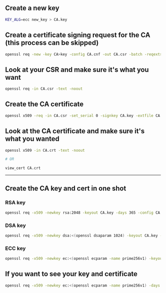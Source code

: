 ## Create a new key

```bash
KEY_ALG=ecc new_key > CA.key
```

## Create a certificate signing request for the CA (this process can be skipped)

```bash
openssl req -new -key CA>key -config CA.cnf -out CA.csr -batch -reqexts ca_req_ext
```

## Look at your CSR and make sure it's what you want

```bash
openssl req -in CA.csr -text -noout
```

## Create the CA certificate

```bash
openssl x509 -req -in CA.csr -set_serial 0 -signkey CA.key -extfile CA.cnf -days 36500 -extensions ca_ext -out CA.crt
```

## Look at the CA certificate and make sure it's what you wanted

```bash
openssl x509 -in CA.crt -text -noout

# OR

view_cert CA.crt
```

---

## Create the CA key and cert in one shot


### RSA key
```bash
openssl req -x509 -newkey rsa:2048 -keyout CA.key -days 365 -config CA.cnf -extensions ca_ext -batch -nodes -out CA.crt
```


### DSA key

```bash
openssl req -x509 -newkey dsa:<(openssl dsaparam 1024) -keyout CA.key -days 36500 -config CA.cnf -extensions ca_ext -batch -nodes -out CA.crt
```

### ECC key

```bash
openssl req -x509 -newkey ec:<(openssl ecparam -name prime256v1) -keyout CA.key -days 36500 -config CA.cnf -extensions ca_ext -batch -nodes -out CA.crt
```

## If you want to see your key and certificate

```bash
openssl req -x509 -newkey ec:<(openssl ecparam -name prime256v1) -days 36500 -config CA.cnf -extensions ca_ext -batch -nodes -text
